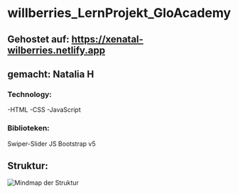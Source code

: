# willberries_LernProjekt_GloAcademy
## Gehostet auf: https://xenatal-wilberries.netlify.app
## gemacht: Natalia H
### Technology: 
  -HTML
  -CSS
  -JavaScript
  
### Biblioteken:
  Swiper-Slider JS
  Bootstrap v5


## Struktur:
![Mindmap der Struktur](/Amazonika.png)
